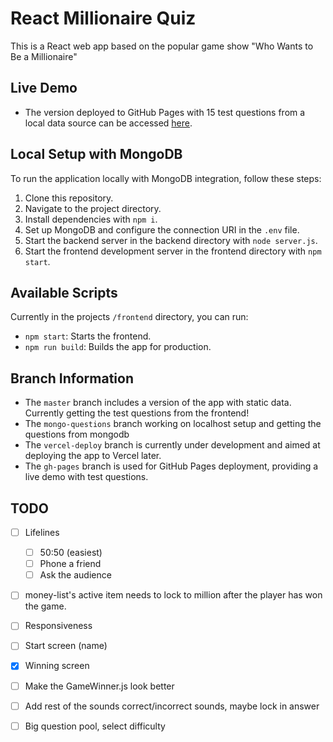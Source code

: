 # React Millionaire Quiz

This is a React web app based on the popular game show "Who Wants to Be a Millionaire"

## Live Demo

- The version deployed to GitHub Pages with 15 test questions from a local data source can be accessed [here](https://leotamminen.github.io/react-millionaire).

## Local Setup with MongoDB

To run the application locally with MongoDB integration, follow these steps:

1. Clone this repository.
2. Navigate to the project directory.
3. Install dependencies with `npm i`.
4. Set up MongoDB and configure the connection URI in the `.env` file.
5. Start the backend server in the backend directory with `node server.js`.
6. Start the frontend development server in the frontend directory with `npm start`.

## Available Scripts

Currently in the projects `/frontend` directory, you can run:

- `npm start`: Starts the frontend.
- `npm run build`: Builds the app for production.

## Branch Information

- The `master` branch includes a version of the app with static data. Currently getting the test questions from the frontend!
- The `mongo-questions` branch working on localhost setup and getting the questions from mongodb
- The `vercel-deploy` branch is currently under development and aimed at deploying the app to Vercel later.
- The `gh-pages` branch is used for GitHub Pages deployment, providing a live demo with test questions.

## TODO

- [ ] Lifelines

  - [ ] 50:50 (easiest)
  - [ ] Phone a friend
  - [ ] Ask the audience

- [ ] money-list's active item needs to lock to million after the player has won the game.
- [ ] Responsiveness
- [ ] Start screen (name)
- [x] Winning screen
- [ ] Make the GameWinner.js look better
- [ ] Add rest of the sounds correct/incorrect sounds, maybe lock in answer
- [ ] Big question pool, select difficulty
